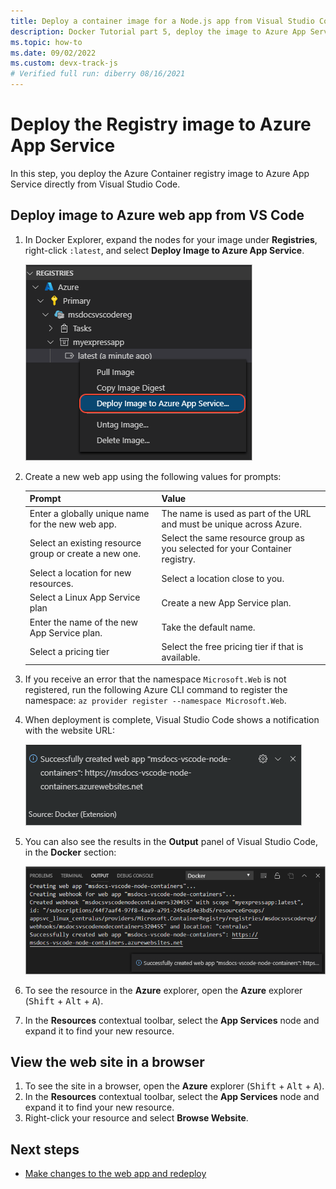 ```yaml
---
title: Deploy a container image for a Node.js app from Visual Studio Code
description: Docker Tutorial part 5, deploy the image to Azure App Service
ms.topic: how-to
ms.date: 09/02/2022
ms.custom: devx-track-js
# Verified full run: diberry 08/16/2021
---
```


# Deploy the Registry image to Azure App Service

In this step, you deploy the Azure Container registry image to Azure App Service directly from Visual Studio Code.

## Deploy image to Azure web app from VS Code

1. In Docker Explorer, expand the nodes for your image under **Registries**, right-click `:latest`, and select **Deploy Image to Azure App Service**.

    ![Deploy From the Explorer](../../media/deploy-containers/deploy-image-command.png)

1. Create a new web app using the following values for prompts:

    |Prompt|Value|
    |--|--|
    |Enter a globally unique name for the new web app. |The name is used as part of the URL and must be unique across Azure.|
    |Select an existing resource group or create a new one.|Select the same resource group as you selected for your Container registry.|
    |Select a location for new resources.|Select a location close to you.|
    |Select a Linux App Service plan|Create a new App Service plan.|
    |Enter the name of the new App Service plan.|Take the default name.|
    |Select a pricing tier|Select the free pricing tier if that is available.|

1. If you receive an error that the namespace `Microsoft.Web` is not registered, run the following Azure CLI command to register the namespace: `az provider register --namespace Microsoft.Web`.

1. When deployment is complete, Visual Studio Code shows a notification with the website URL:

    ![Successful deployment message](../../media/deploy-containers/deploy-successful.png)

1. You can also see the results in the **Output** panel of Visual Studio Code, in the **Docker** section:

    ![Successful deployment output](../../media/deploy-containers/deploy-output.png)

1. To see the resource in the **Azure** explorer, open the **Azure** explorer (<kbd>Shift</kbd> + <kbd>Alt</kbd> + <kbd>A</kbd>). 
1. In the **Resources** contextual toolbar, select the **App Services** node and expand it to find your new resource. 

## View the web site in a browser

1. To see the site in a browser, open the **Azure** explorer (<kbd>Shift</kbd> + <kbd>Alt</kbd> + <kbd>A</kbd>). 
1. In the **Resources** contextual toolbar, select the **App Services** node and expand it to find your new resource. 
1. Right-click your resource and select **Browse Website**.

## Next steps

* [Make changes to the web app and redeploy](tutorial-vscode-docker-node-06.md)
